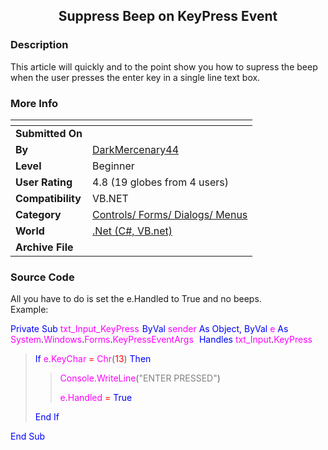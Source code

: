 ﻿<div align="center">

## Suppress Beep on KeyPress Event


</div>

### Description

This article will quickly and to the point show you how to supress the beep when the user presses the enter key in a single line text box.
 
### More Info
 


<span>             |<span>
---                |---
**Submitted On**   |
**By**             |[DarkMercenary44](https://github.com/Planet-Source-Code/PSCIndex/blob/master/ByAuthor/darkmercenary44.md)
**Level**          |Beginner
**User Rating**    |4.8 (19 globes from 4 users)
**Compatibility**  |VB\.NET
**Category**       |[Controls/ Forms/ Dialogs/ Menus](https://github.com/Planet-Source-Code/PSCIndex/blob/master/ByCategory/controls-forms-dialogs-menus__10-3.md)
**World**          |[\.Net \(C\#, VB\.net\)](https://github.com/Planet-Source-Code/PSCIndex/blob/master/ByWorld/net-c-vb-net.md)
**Archive File**   |[](https://github.com/Planet-Source-Code/darkmercenary44-suppress-beep-on-keypress-event__10-1390/archive/master.zip)





### Source Code

<p>All you have to do is set the e.Handled to True and no beeps.<br>
Example:</p>
<font COLOR="#0000FF">
<p>Private Sub</font><font COLOR="#ffffff"> </font><font COLOR="#ff00ff">
txt_Input_KeyPress</font><font COLOR="#ffffff">(</font><font COLOR="#0000FF">ByVal</font><font COLOR="#ffffff">
</font><font COLOR="#ff00ff">sender</font><font COLOR="#ffffff"> </font>
<font COLOR="#0000FF">As Object, ByVal</font><font COLOR="#ffffff"> </font>
<font COLOR="#ff00ff">e</font><font COLOR="#ffffff"> </font>
<font COLOR="#0000FF">As</font><font COLOR="#ffffff"> </font>
<font COLOR="#ff00ff">System</font>.<font COLOR="#ff00ff">Windows</font>.<font COLOR="#ff00ff">Forms</font>.<font COLOR="#ff00ff">KeyPressEventArgs</font><font COLOR="#ffffff">)
</font><font COLOR="#0000FF">Handles</font><font COLOR="#ffffff"> </font>
<font COLOR="#ff00ff">txt_Input</font>.<font COLOR="#ff00ff">KeyPress</p>
</font><font SIZE="1" COLOR="#ffffff">
<blockquote>
 <p></font><font COLOR="#0000FF">If</font><font COLOR="#ffffff"> </font>
 <font COLOR="#ff00ff">e</font>.<font COLOR="#ff00ff">KeyChar</font><font COLOR="#ffffff">
 </font><font color="#FF0000">=</font><font COLOR="#ffffff"> </font>
 <font COLOR="#ff00ff">Chr</font>(<font COLOR="#FF0000">13</font>)<font COLOR="#ffffff">
 </font><font COLOR="#0000FF">Then</p>
 </font><font SIZE="1" COLOR="#ffffff">
 <blockquote>
  <p></font><font COLOR="#ff00ff">Console</font>.<font COLOR="#ff00ff">WriteLine</font>(<font COLOR="#808080">&quot;ENTER</font><font COLOR="#808080">
  PRESSED&quot;</font>)</p>
  <p><font COLOR="#ff00ff">e</font>.<font COLOR="#ff00ff">Handled</font><font COLOR="#ffffff">
  </font><font color="#FF0000">=</font><font COLOR="#ffffff"> </font>
  <font COLOR="#0000FF">True</p>
 </blockquote>
 </font><font SIZE="1" COLOR="#ffffff">
 <p></font><font COLOR="#0000FF">End If</p>
</blockquote>
</font><font SIZE="1" COLOR="#ffffff">
<p></font><font COLOR="#0000FF">End Sub</p>
</font>


